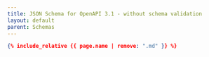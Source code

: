```yaml
---
title: JSON Schema for OpenAPI 3.1 - without schema validation
layout: default
parent: Schemas
---
```


```json
{% include_relative {{ page.name | remove: ".md" }} %}
```

